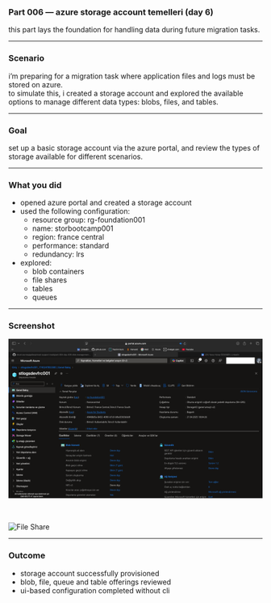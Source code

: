 ### Part 006 — azure storage account temelleri (day 6)

this part lays the foundation for handling data during future migration tasks.

---

### Scenario

i’m preparing for a migration task where application files and logs must be stored on azure.  
to simulate this, i created a storage account and explored the available options to manage different data types: blobs, files, and tables.

---

### Goal

set up a basic storage account via the azure portal, and review the types of storage available for different scenarios.

---

### What you did

- opened azure portal and created a storage account  
- used the following configuration:  
  - resource group: rg-foundation001  
  - name: storbootcamp001  
  - region: france central  
  - performance: standard  
  - redundancy: lrs  
- explored:  
  - blob containers  
  - file shares  
  - tables  
  - queues

---

### Screenshot
![Storage Account](https://raw.githubusercontent.com/yavuzkutayozdemir/cloud-journey/main/gallery/cloud-support-track/part-006-day-006-azure-storage-account.png)

<br>

![File Share](https://raw.githubusercontent.com/yavuzkutayozdemir/cloud-journey/main/gallery/cloud-support-track/part-006-day-006-azure-storage-file-share.png)


---

### Outcome

- storage account successfully provisioned  
- blob, file, queue and table offerings reviewed  
- ui-based configuration completed without cli
